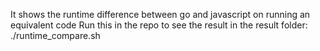 It shows the runtime difference between go and javascript on running an equivalent code
Run this in the repo to see the result in the result folder:
            ./runtime_compare.sh
